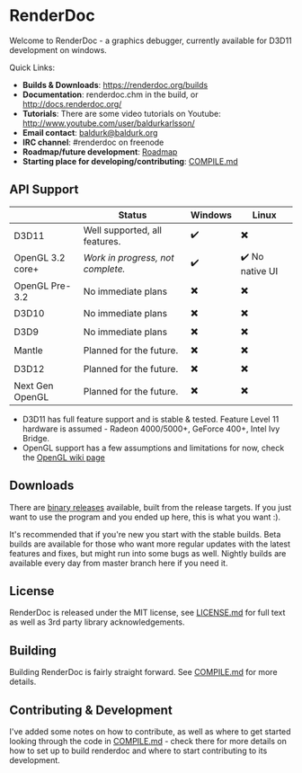 RenderDoc
==============

Welcome to RenderDoc - a graphics debugger, currently available for D3D11 development on windows. 

Quick Links:

* **Builds & Downloads**: https://renderdoc.org/builds
* **Documentation**: renderdoc.chm in the build, or http://docs.renderdoc.org/
* **Tutorials**: There are some video tutorials on Youtube: http://www.youtube.com/user/baldurkarlsson/
* **Email contact**: baldurk@baldurk.org
* **IRC channel**: #renderdoc on freenode
* **Roadmap/future development**: [Roadmap](https://github.com/baldurk/renderdoc/wiki/Roadmap)
* **Starting place for developing/contributing**: [COMPILE.md](COMPILE.md)

API Support
--------------

|                  | Status                            | Windows                  | Linux                           |
| ---------------- | --------------------------------- | ------------------------ | ------------------------------- |
| D3D11            | Well supported, all features.     | :heavy_check_mark:       | :heavy_multiplication_x:        |
| OpenGL 3.2 core+ | *Work in progress, not complete.* | :heavy_check_mark:       | :heavy_check_mark: No native UI |
| OpenGL Pre-3.2   | No immediate plans                | :heavy_multiplication_x: | :heavy_multiplication_x:        |
| D3D10            | No immediate plans                | :heavy_multiplication_x: | :heavy_multiplication_x:        |
| D3D9             | No immediate plans                | :heavy_multiplication_x: | :heavy_multiplication_x:        |
| Mantle           | Planned for the future.           | :heavy_multiplication_x: | :heavy_multiplication_x:        |
| D3D12            | Planned for the future.           | :heavy_multiplication_x: | :heavy_multiplication_x:        |
| Next Gen OpenGL  | Planned for the future.           | :heavy_multiplication_x: | :heavy_multiplication_x:        |

* D3D11 has full feature support and is stable & tested. Feature Level 11 hardware is assumed - Radeon 4000/5000+, GeForce 400+, Intel Ivy Bridge.
* OpenGL support has a few assumptions and limitations for now, check the [OpenGL wiki page](https://github.com/baldurk/renderdoc/wiki/OpenGL)

Downloads
--------------

There are [binary releases](https://renderdoc.org/builds) available, built from the release targets. If you just want to use the program and you ended up here, this is what you want :).

It's recommended that if you're new you start with the stable builds. Beta builds are available for those who want more regular updates with the latest features and fixes, but might run into some bugs as well. Nightly builds are available every day from master branch here if you need it.

License
--------------

RenderDoc is released under the MIT license, see [LICENSE.md](LICENSE.md) for full text as well as 3rd party library acknowledgements.

Building
--------------

Building RenderDoc is fairly straight forward. See [COMPILE.md](COMPILE.md) for more details.

Contributing & Development
--------------

I've added some notes on how to contribute, as well as where to get started looking through the code in [COMPILE.md](COMPILE.md) - check there for more details on how to set up to build renderdoc and where to start contributing to its development.

